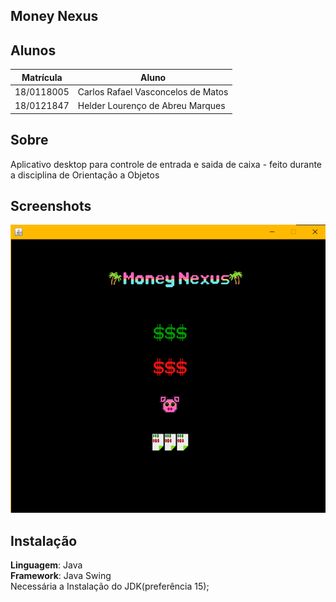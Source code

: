 ## Money Nexus

## Alunos
|Matrícula | Aluno |
| -- | -- |
| 18/0118005  |  Carlos Rafael Vasconcelos de Matos |
| 18/0121847  |   Helder Lourenço de Abreu Marques |                      |

## Sobre
Aplicativo desktop para controle de entrada e saida de caixa - feito durante a disciplina de Orientação a Objetos

## Screenshots
![](ImagesExample/menu.png)


## Instalação
**Linguagem**: Java<br>
**Framework**: Java Swing<br>
Necessária a Instalação do JDK(preferência 15);

